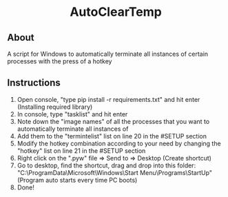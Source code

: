 <h1 align="center">AutoClearTemp</h1>

## About

A script for Windows to automatically terminate all instances of certain processes with the press of a hotkey

## Instructions

1. Open console, "type pip install -r requirements.txt" and hit enter (Installing required library)
2. In console, type "tasklist" and hit enter
3. Note down the "image names" of all the processes that you want to automatically terminate all instances of
4. Add them to the "termintelist" list on line 20 in the #SETUP section
5. Modify the hotkey combination according to your need by changing the "hotkey" list on line 21 in the #SETUP section
6. Right click on the ".pyw" file => Send to => Desktop (Create shortcut)
7. Go to desktop, find the shortcut, drag and drop into this folder: "C:\ProgramData\Microsoft\Windows\Start Menu\Programs\StartUp" (Program auto starts every time PC boots)
8. Done!
